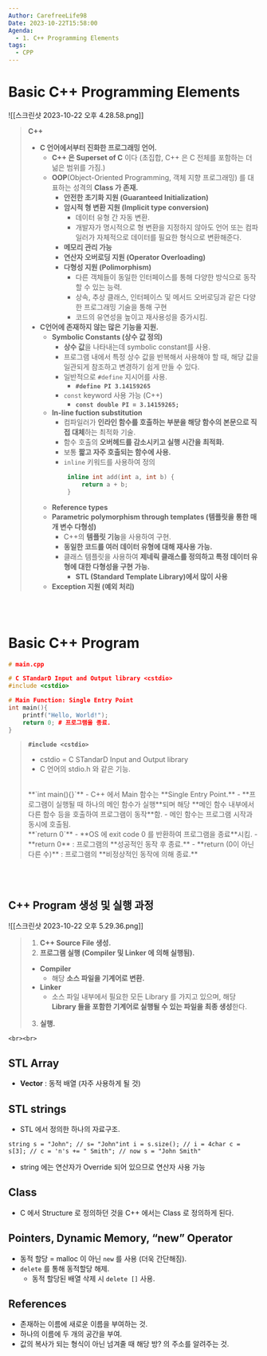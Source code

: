 ```yaml
---
Author: CarefreeLife98
Date: 2023-10-22T15:58:00
Agenda:
  - 1. C++ Programming Elements
tags:
  - CPP
---
```


# Basic C++ Programming Elements
![[스크린샷 2023-10-22 오후 4.28.58.png]]
> **C++**
> - **C 언어에서부터 진화한 프로그래밍 언어.**
> 	- **C++ 은 Superset of C** 이다 (초집합, C++ 은 C 전체를 포함하는 더 넒은 범위를 가짐.)
> 	- **OOP**(Object-Oriented Programming, 객체 지향 프로그래밍) 를 대표하는 성격의 **Class 가 존재.**
> 		- **안전한 초기화 지원 (Guaranteed Initialization)**
> 		- **암시적 형 변환 지원 (Implicit type conversion)**
> 			- 데이터 유형 간 자동 변환.
> 			- 개발자가 명시적으로 형 변환을 지정하지 않아도 언어 또는 컴파일러가 자체적으로 데이터를 필요한 형식으로 변환해준다.
> 		- **메모리 관리 가능**
> 		- **연산자 오버로딩 지원 (Operator Overloading)**
> 		- **다형성 지원 (Polimorphism)**
> 			- 다른 객체들이 동일한 인터페이스를 통해 다양한 방식으로 동작할 수 있는 능력.
> 			- 상속, 추상 클래스, 인터페이스 및 메서드 오버로딩과 같은 다양한 프로그래밍 기술을 통해 구현
> 			- 코드의 유연성을 높이고 재사용성을 증가시킴.
> - **C언어에 존재하지 않는 많은 기능을 지원.**
> 	- **Symbolic Constants (상수 값 정의)**
> 		- **상수 값**을 나타내는데 symbolic constant를 사용.
> 		- 프로그램 내에서 특정 상수 값을 반복해서 사용해야 할 때, 해당 값을 일관되게 참조하고 변경하기 쉽게 만들 수 있다.
> 		- 일반적으로 `#define` 지시어를 사용.
> 			- **`#define PI 3.14159265`**
> 		- `const` keyword 사용 가능 (C++)
> 			- **`const double PI = 3.14159265;`**
> 	- **In-line fuction substitution**
> 		- 컴파일러가 **인라인 함수를 호출하는 부분을 해당 함수의 본문으로 직접 대체**하는 최적화 기술.
> 		- 함수 호출의 **오버헤드를 감소시키고 실행 시간을 최적화.**
> 		- 보통 **짧고 자주 호출되는 함수에 사용.**
> 		- `inline` 키워드를 사용하여 정의
> 			```cpp
> 			 inline int add(int a, int b) {
> 				 return a + b;
> 			 }
> 			```
> 	- **Reference types**
> 	- **Parametric polymorphism through templates (템플릿을 통한 매개 변수 다형성)**		
> 		- C++의 **템플릿 기능**을 사용하여 구현.
> 		- **동일한 코드를 여러 데이터 유형에 대해 재사용 가능.**
> 		- 클래스 템플릿을 사용하여 **제네릭 클래스를 정의하고 특정 데이터 유형에 대한 다형성을 구현 가능.**
> 			- **STL (Standard Template Library)에서 많이 사용**
> 	- **Exception 지원 (예외 처리)**

<br><br>
# Basic C++ Program
```cpp
# main.cpp

# C STandarD Input and Output library <cstdio>
#include <cstdio>

# Main Function: Single Entry Point
int main(){
	printf("Hello, World!");
	return 0; # 프로그램을 종료. 
}
```
> **`#include <cstdio>`**
> - cstdio = C STandarD Input and Output library
> - C 언어의 stdio.h 와 같은 기능.
> <br>
> **`int main(){}`**
> - C++ 에서 Main 함수는  **Single Entry Point.**
> 	- **프로그램이 실행될 때 하나의 메인 함수가 실행**되며 해당 **메인 함수 내부에서 다른 함수 등을 호출하여 프로그램이 동작**함.
> 	- 메인 함수는 프로그램 시작과 동시에 호출됨.
> <br>
> **`return 0`**
> - **OS 에 exit code 0 를 반환하여 프로그램을 종료**시킴.
> 	- **return 0** : 프로그램의 **성공적인 동작 후 종료.**
> 	- **return (0이 아닌 다른 수)** : 프로그램의 **비정상적인 동작에 의해 종료.**

<br><br>
## C++ Program 생성 및 실행 과정
![[스크린샷 2023-10-22 오후 5.29.36.png]]
> 1. **C++ Source File 생성.**
> 2. **프로그램 실행 (Compiler 및 Linker 에 의해 실행됨).**
> 	- **Compiler** 
> 		- 해당 **소스 파일을 기계어로 변환.**
> 	- **Linker** 
> 		- 소스 파일 내부에서 필요한 모든 Library 를 가지고 있으며, 해당 **Library 들을 포함한 기계어로 실행될 수 있는 파일을 최종 생성**한다.
> 3. **실행.**

	<br><br>






## STL Array

- **Vector** : 동적 배열 (자주 사용하게 될 것)

  

## STL strings

- STL 에서 정의한 하나의 자료구조.

  

```
string s = "John"; // s= "John"int i = s.size(); // i = 4char c = s[3]; // c = 'n's += " Smith"; // now s = "John Smith"
```

- string 에는 연산자가 Override 되어 있으므로 연산자 사용 가능

  

## Class

- C 에서 Structure 로 정의하던 것을 C++ 에서는 Class 로 정의하게 된다.

  

## Pointers, Dynamic Memory, “new” Operator

- 동적 할당 = malloc 이 아닌 `new` 를 사용 (더욱 간단해짐).
- `delete` 를 통해 동적할당 해제.
    - 동적 할당된 배열 삭제 시 `delete []` 사용.

  

## References

- 존재하는 이름에 새로운 이름을 부여하는 것.
- 하나의 이름에 두 개의 공간을 부여.
- 값의 복사가 되는 형식이 아닌 넘겨줄 때 해당 방? 의 주소를 알려주는 것.